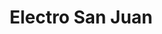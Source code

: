 ---
title: "Electro San Juan"
url: /ciudad-autonoma-de-buenos-aires/electro-san-juan/
shop: general
---